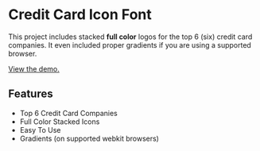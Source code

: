 Credit Card Icon Font
=====================

This project includes stacked **full color** logos for the top 6 (six) credit card companies. It even included proper gradients if you are using a supported browser.

[View the demo.][demo]

Features
--------
  - Top 6 Credit Card Companies
  - Full Color Stacked Icons
  - Easy To Use
  - Gradients (on supported webkit browsers)

[demo]:http://williamrandol.github.io/CreditCardIconFont
